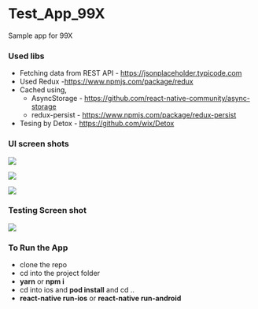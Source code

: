 # Test_App_99X
Sample app for 99X


### Used libs

- Fetching data from REST API - https://jsonplaceholder.typicode.com
- Used Redux -https://www.npmjs.com/package/redux
- Cached using,
  - AsyncStorage -  https://github.com/react-native-community/async-storage
  - redux-persist - https://www.npmjs.com/package/redux-persist
- Tesing by Detox - https://github.com/wix/Detox

### UI screen shots

![](https://github.com/nu5rim3/Test_App_99X/blob/master/screen-shots/Simulator%20Screen%20Shot%20-%20iPhone%20X%20-%202019-08-08%20at%2012.00.38.png)

![](https://github.com/nu5rim3/Test_App_99X/blob/master/screen-shots/Simulator%20Screen%20Shot%20-%20iPhone%20X%20-%202019-08-08%20at%2012.00.43.png)

![](https://github.com/nu5rim3/Test_App_99X/blob/master/screen-shots/Simulator%20Screen%20Shot%20-%20iPhone%20X%20-%202019-08-08%20at%2012.00.47.png)

### Testing Screen shot

![](https://github.com/nu5rim3/Test_App_99X/blob/master/screen-shots/Screen%20Shot%202019-08-08%20at%2012.00.26%20PM.png)

### To Run the App

- clone the repo
- cd into the project folder
- **yarn** or **npm i** 
- cd into ios and **pod install** and cd ..
- **react-native run-ios** or **react-native run-android**
